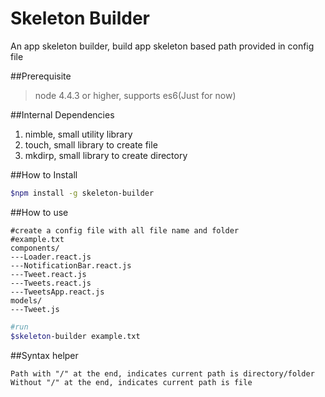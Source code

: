 # Skeleton Builder
An app skeleton builder, build app skeleton based path provided in config file

##Prerequisite
>node 4.4.3 or higher, supports es6(Just for now)

##Internal Dependencies
1.  nimble, small utility library
2.  touch, small library to create file
3.  mkdirp, small library to create directory

##How to Install
```bash
$npm install -g skeleton-builder
```

##How to use
```
#create a config file with all file name and folder
#example.txt
components/
---Loader.react.js
---NotificationBar.react.js
---Tweet.react.js
---Tweets.react.js
---TweetsApp.react.js
models/
---Tweet.js
```
```bash
#run
$skeleton-builder example.txt
```

##Syntax helper
```
Path with "/" at the end, indicates current path is directory/folder
Without "/" at the end, indicates current path is file
```

